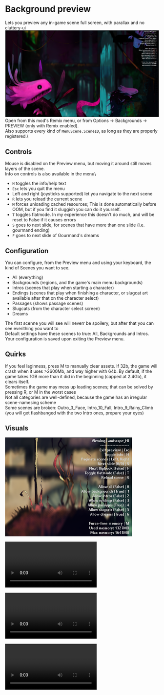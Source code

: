 # Background preview
Lets you preview any in-game scene full screen, with parallax and no cluttery-ui\
![](BackgroundPreview/thumbnail.png)
Open from this mod's Remix menu, or from Options -> Backgrounds -> PREVIEW (only with Remix enabled).\
Also supports every kind of `MenuScene.SceneID`, as long as they are properly registered.\

## Controls
Mouse is disabled on the Preview menu, but moving it around still moves layers of the scene.\
Info on controls is also available in the menu\
- `H` toggles the info/help text
- `Esc` lets you quit the menu
- Left and right (joysticks supported) let you navigate to the next scene
- `R` lets you reload the current scene
- `M` forces unloading cached resources; This is done automatically before OOM, but if you find it sluggish you can do it yourself. 
- `T` toggles flatmode. In my experience this doesn't do much, and will be reset to False if it causes errors
- `S` goes to next slide, for scenes that have more than one slide (i.e. gourmand ending)
- `F` goes to next slide of Gourmand's dreams



## Configuration
You can configure, from the Preview menu and using your keyboard, the kind of Scenes you want to see.
- All (everything)
- Backgrounds (regions, and the game's main menu backgrounds)
- Intros (scenes that play when starting a character)
- Endings (scenes that play when finishing a character, or slugcat art available after that on the character select)
- Passages (shows passage scenes)
- Slugcats (from the character select screen)
- Dreams

The first scenne you will see will neverr be spoilery, but after that you can see everithing you want to\
Default settings have these scenes to true: All, Backgrounds and Intros.\
Your configuration is saved upon exiting the Preview menu.

## Quirks
If you feel laginness, press M to manually clear assets. If 32b, the game will crash when it uses >2600Mb, and way higher with 64b. By default, if the game takes 1GB more than it did in the beginning (capped at 2.4Gb), it clears itself.\
Sometimes the game may mess up loading scenes; that can be solved by pressing R, or M in the worst cases\
Not all categories are well-defined, because the game has an irregular scene-namesing scheme\
Some scenes are broken: Outro_3_Face, Intro_10_Fall, Intro_9_Rainy_Climb (you will get flashbanged with the two Intro ones, prepare your eyes)

## Visuals

![In-menu UI](images/ui.png)

![Video demo](./images/demo.webm)


<video src='./images/demo.webm'></video>


<video src='./images/demo.webm'/>
